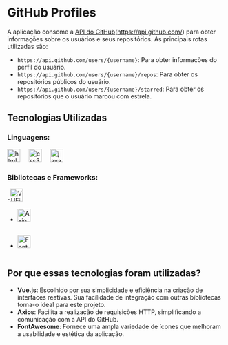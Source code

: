 # GitHub Profiles

A aplicação consome a <a href="https://docs.github.com/pt/rest?apiVersion=2022-11-28">API do GitHub</a>(https://api.github.com/) para obter informações sobre os usuários e seus repositórios. As principais rotas utilizadas são:
- `https://api.github.com/users/{username}`: Para obter informações do perfil do usuário.
- `https://api.github.com/users/{username}/repos`: Para obter os repositórios públicos do usuário.
- `https://api.github.com/users/{username}/starred`: Para obter os repositórios que o usuário marcou com estrela.

## Tecnologias Utilizadas

### Linguagens:
<img src="https://cdn.jsdelivr.net/gh/devicons/devicon/icons/html5/html5-original.svg" height="30" alt="html5 logo"  />
  <img width="12" />
<img src="https://cdn.jsdelivr.net/gh/devicons/devicon/icons/css3/css3-original.svg" height="30" alt="css3 logo"  />
  <img width="12" />
<img src="https://cdn.jsdelivr.net/gh/devicons/devicon/icons/javascript/javascript-original.svg" height="30" alt="javascript logo"  />
  <img width="12" />

### Bibliotecas e Frameworks:
-<img src="https://cdn.jsdelivr.net/gh/devicons/devicon@latest/icons/vuejs/vuejs-original.svg" height="30" alt="VUEjs logo"/>
<img width="12" />

- <img src="https://cdn.jsdelivr.net/gh/devicons/devicon@latest/icons/axios/axios-plain-wordmark.svg" height="30" alt="Axios logo"/>
<img width="12" />

- <img src="https://static-00.iconduck.com/assets.00/font-awesome-icon-1024x1024-n1norbzq.png" height="30" alt="FontAwesome logo"/>
<img width="12" />

## Por que essas tecnologias foram utilizadas?
- **Vue.js**: Escolhido por sua simplicidade e eficiência na criação de interfaces reativas. Sua facilidade de integração com outras bibliotecas torna-o ideal para este projeto.
- **Axios**: Facilita a realização de requisições HTTP, simplificando a comunicação com a API do GitHub.
- **FontAwesome**: Fornece uma ampla variedade de ícones que melhoram a usabilidade e estética da aplicação.
